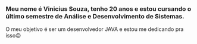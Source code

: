 ### Meu nome é Vinicius Souza, tenho 20 anos e estou cursando o último semestre de Análise e Desenvolvimento de Sistemas.
O meu objetivo é ser um desenvolvedor JAVA e estou me dedicando pra isso😉

<!--
**souzxvini/souzxvini** is a ✨ _special_ ✨ repository because its `README.md` (this file) appears on your GitHub profile.

Here are some ideas to get you started:

- 🔭 I’m currently working on ...
- 🌱 I’m currently learning ...
- 👯 I’m looking to collaborate on ...
- 🤔 I’m looking for help with ...
- 💬 Ask me about ...
- 📫 How to reach me: ...
- 😄 Pronouns: ...
- ⚡ Fun fact: ...
-->

